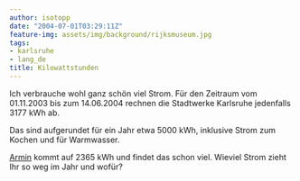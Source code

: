```yaml
---
author: isotopp
date: "2004-07-01T03:29:11Z"
feature-img: assets/img/background/rijksmuseum.jpg
tags:
- karlsruhe
- lang_de
title: Kilowattstunden
---
```


Ich verbrauche wohl ganz schön viel Strom. 
Für den Zeitraum vom 01.11.2003 bis zum 14.06.2004 rechnen die Stadtwerke Karlsruhe jedenfalls 3177 kWh ab.

Das sind aufgerundet für ein Jahr etwa 5000 kWh, inklusive Strom zum Kochen
und für Warmwasser.

[Armin](http://blog.helaron.de/archives/118_Stromverbrauch_ist_2365_kWh_viel.html)
kommt auf 2365 kWh und findet das schon viel. 
Wieviel Strom zieht Ihr so weg im Jahr und wofür?

